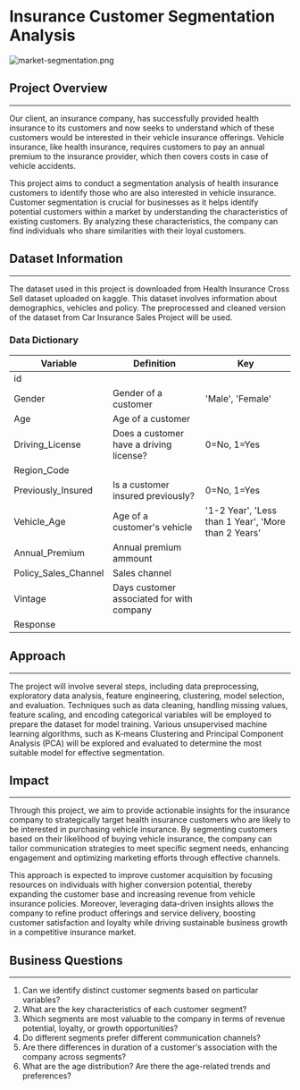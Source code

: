 # Insurance Customer Segmentation Analysis

![market-segmentation.png](attachment:market-segmentation.png)

## Project Overview
___

Our client, an insurance company, has successfully provided health insurance to its customers and now seeks to understand which of these customers would be interested in their vehicle insurance offerings. Vehicle insurance, like health insurance, requires customers to pay an annual premium to the insurance provider, which then covers costs in case of vehicle accidents.

This project aims to conduct a segmentation analysis of health insurance customers to identify those who are also interested in vehicle insurance. Customer segmentation is crucial for businesses as it helps identify potential customers within a market by understanding the characteristics of existing customers. By analyzing these characteristics, the company can find individuals who share similarities with their loyal customers.

## Dataset Information
___
The dataset used in this project is downloaded from Health Insurance Cross Sell dataset uploaded on kaggle. This dataset involves information about demographics, vehicles and policy. The preprocessed and cleaned version of the dataset from Car Insurance Sales Project will be used.

### Data Dictionary

| Variable             	| Definition                                	| Key                                                 	|
|----------------------	|-------------------------------------------	|-----------------------------------------------------	|
| id                   	|                                           	|                                                     	|
| Gender               	| Gender of a customer                      	| 'Male', 'Female'                                    	|
| Age                  	| Age of a customer                         	|                                                     	|
| Driving_License      	| Does a customer have a driving license?   	| 0=No, 1=Yes                                         	|
| Region_Code          	|                                           	|                                                     	|
| Previously_Insured   	| Is a customer insured previously?         	| 0=No, 1=Yes                                         	|
| Vehicle_Age          	| Age of a customer's vehicle               	| '1-2 Year', 'Less than 1 Year', 'More than 2 Years' 	|
| Annual_Premium       	| Annual premium ammount                    	|                                                     	|
| Policy_Sales_Channel 	| Sales channel                             	|                                                     	|
| Vintage              	| Days customer associated for with company 	|                                                     	|
| Response             	|                                           	|                                                     	|

## Approach
___
The project will involve several steps, including data preprocessing, exploratory data analysis, feature engineering, clustering, model selection, and evaluation. Techniques such as data cleaning, handling missing values, feature scaling, and encoding categorical variables will be employed to prepare the dataset for model training. Various unsupervised machine learning algorithms, such as K-means Clustering and Principal Component Analysis (PCA) will be explored and evaluated to determine the most suitable model for effective segmentation.

## Impact
___

Through this project, we aim to provide actionable insights for the insurance company to strategically target health insurance customers who are likely to be interested in purchasing vehicle insurance. By segmenting customers based on their likelihood of buying vehicle insurance, the company can tailor communication strategies to meet specific segment needs, enhancing engagement and optimizing marketing efforts through effective channels.

This approach is expected to improve customer acquisition by focusing resources on individuals with higher conversion potential, thereby expanding the customer base and increasing revenue from vehicle insurance policies. Moreover, leveraging data-driven insights allows the company to refine product offerings and service delivery, boosting customer satisfaction and loyalty while driving sustainable business growth in a competitive insurance market.

## Business Questions
___

1. Can we identify distinct customer segments based on particular variables? 
2. What are the key characteristics of each customer segment?
3. Which segments are most valuable to the company in terms of revenue potential, loyalty, or growth opportunities?
4. Do different segments prefer different communication channels?
5. Are there differences in duration of a customer's association with the company across segments?
6. What are the age distribution? Are there the age-related trends and preferences?
